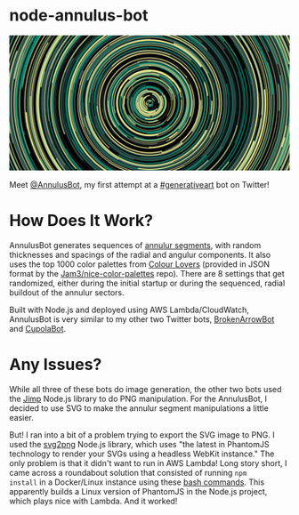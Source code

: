 # node-annulus-bot

![](images/twitter-header.png)

Meet [@AnnulusBot](https://twitter.com/annulusbot), my first attempt at a [#generativeart](https://twitter.com/hashtag/generativeart?lang=en) bot on Twitter!

# How Does It Work?
AnnulusBot generates sequences of [annulur segments](https://en.wikipedia.org/wiki/Annulus_(mathematics)), with random thicknesses and spacings of the radial and angulur components. It also uses the top 1000 color palettes from [Colour Lovers](http://www.colourlovers.com/) (provided in JSON format by the [Jam3/nice-color-palettes](https://github.com/Jam3/nice-color-palettes) repo). There are 8 settings that get randomized, either during the initial startup or during the sequenced, radial buildout of the annulur sectors.

Built with Node.js and deployed using AWS Lambda/CloudWatch, AnnulusBot is very similar to my other two Twitter bots, [BrokenArrowBot](https://github.com/engelsjk/node-broken-arrow-bot) and [CupolaBot](https://github.com/engelsjk/node-cupola-bot). 

# Any Issues?
While all three of these bots do image generation, the other two bots used the [Jimp](https://github.com/oliver-moran/jimp) Node.js library to do PNG manipulation. For the AnnulusBot, I decided to use SVG to make the annulur segment manipulations a little easier. 

But! I ran into a bit of a problem trying to export the SVG image to PNG. I used the [svg2png](https://github.com/domenic/svg2png) Node.js library, which uses "the latest in PhantomJS technology to render your SVGs using a headless WebKit instance." The only problem is that it didn't want to run in AWS Lambda! Long story short, I came across a roundabout solution that consisted of running <code>npm install</code> in a Docker/Linux instance using these [bash commands](https://gist.github.com/zeroasterisk/ad72b6737623d85be28f5ce23e755b90). This apparently builds a Linux version of PhantomJS in the Node.js project, which plays nice with Lambda. And it worked!
